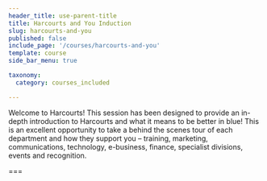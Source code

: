 ```yaml
---
header_title: use-parent-title
title: Harcourts and You Induction
slug: harcourts-and-you
published: false
include_page: '/courses/harcourts-and-you'
template: course
side_bar_menu: true

taxonomy:
  category: courses_included

---
```


Welcome to Harcourts! This session has been designed to provide an in-depth introduction to Harcourts and what it means to be better in blue! 
This is an excellent opportunity to take a behind the scenes tour of each department and how they support you – training, marketing, communications, technology, e-business, finance, specialist divisions, events and recognition.

===
